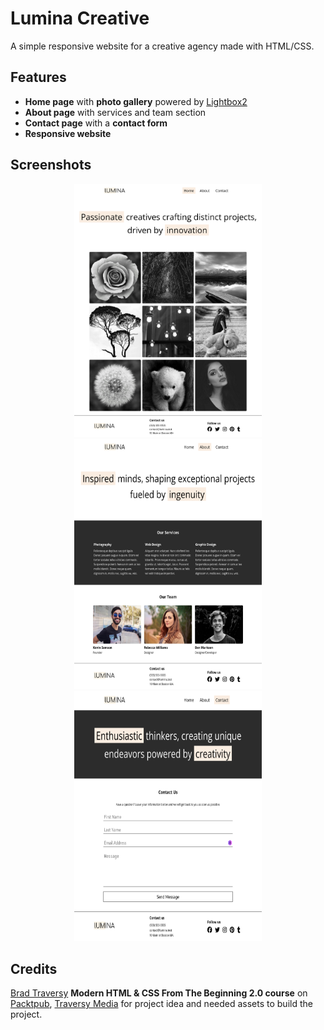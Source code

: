 # Lumina Creative
A simple responsive website for a creative agency made with HTML/CSS.

## Features
- **Home page** with **photo gallery** powered by [Lightbox2](https://lokeshdhakar.com/projects/lightbox2/)
- **About page** with services and team section
- **Contact page** with a **contact form**
- **Responsive website**

## Screenshots
<p align=center>
<img src="screenshots/lumina-creative-home.png" alt="Lumina Creative Home" width="300" height="auto">
<img src="screenshots/lumina-creative-about.png" alt="Lumina Creative Home" width="300" height="400">
<img src="screenshots/lumina-creative-contact.png" alt="Lumina Creative Home" width="300" height="400">
</p>


## Credits
[Brad Traversy](https://github.com/bradtraversy) **Modern HTML & CSS From The Beginning 2.0 course** on [Packtpub](https://www.packtpub.com/en-us/product/modern-html-css-from-the-beginning-20-9781835880562), [Traversy Media](https://www.traversymedia.com/modern-html-css-from-the-beginning) for project idea and needed assets to build the project.
